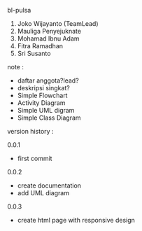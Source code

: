 bl-pulsa

1. Joko Wijayanto (TeamLead)
2. Mauliga Penyejuknate
3. Mohamad Ibnu Adam
4. Fitra Ramadhan
5. Sri Susanto

note :
- daftar anggota?lead?
- deskripsi singkat?
- Simple Flowchart
- Activity Diagram
- Simple UML digram
- Simple Class Diagram

version history :

0.0.1
- first commit

0.0.2
- create documentation
- add UML diagram

0.0.3
- create html page with responsive design
